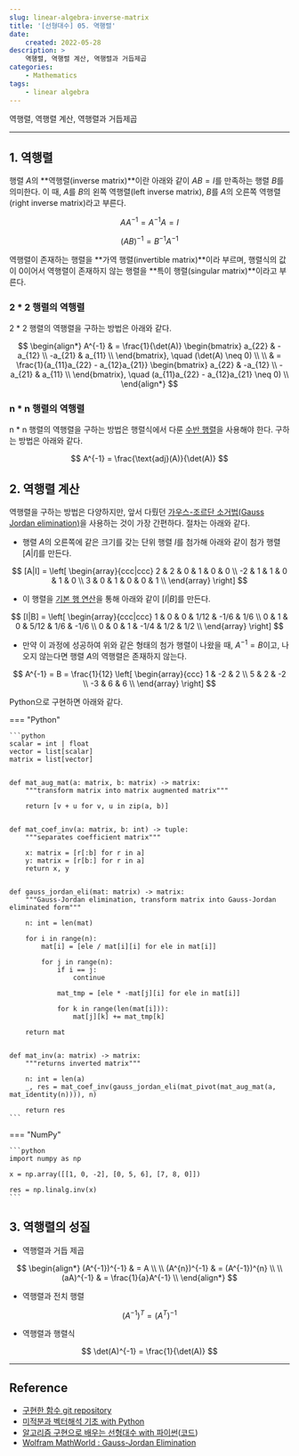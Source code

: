 ```yaml
---
slug: linear-algebra-inverse-matrix
title: '[선형대수] 05. 역행렬'
date:
    created: 2022-05-28
description: >
    역행렬, 역행렬 계산, 역행렬과 거듭제곱
categories:
    - Mathematics
tags:
    - linear algebra
---
```


역행렬, 역행렬 계산, 역행렬과 거듭제곱  

<!-- more -->

---

## 1. 역행렬

행렬 $A$의 **역행렬(inverse matrix)**이란 아래와 같이 $AB = I$를 만족하는 행렬 $B$를 의미한다. 이 때, $A$를 $B$의 왼쪽 역행렬(left inverse matrix), $B$를 $A$의 오른쪽 역행렬(right inverse matrix)라고 부른다.  

$$
AA^{-1} = A^{-1}A = I
$$

$$
(AB)^{-1} = B^{-1}A^{-1}
$$

역행렬이 존재하는 행렬을 **가역 행렬(invertible matrix)**이라 부르며, 행렬식의 값이 0이어서 역행렬이 존재하지 않는 행렬을 **특이 행렬(singular matrix)**이라고 부른다.  

### 2 * 2 행렬의 역행렬

2 * 2 행렬의 역행렬을 구하는 방법은 아래와 같다.  

$$
\begin{align*}
A^{-1} & = \frac{1}{\det(A)} \begin{bmatrix}
a_{22} & -a_{12} \\
-a_{21} & a_{11} \\
\end{bmatrix}, \quad (\det(A) \neq 0) \\
\\
& = \frac{1}{a_{11}a_{22} - a_{12}a_{21}} \begin{bmatrix}
a_{22} & -a_{12} \\
-a_{21} & a_{11} \\
\end{bmatrix}, \quad (a_{11}a_{22} - a_{12}a_{21} \neq 0) \\
\end{align*}
$$

### n * n 행렬의 역행렬

n * n 행렬의 역행렬을 구하는 방법은 행렬식에서 다룬 [수반 행렬](2022-05-23-linear_algebra_determinant.md/#_2)을 사용해야 한다. 구하는 방법은 아래와 같다.  

$$
A^{-1} = \frac{\text{adj}(A)}{\det(A)}
$$

## 2. 역행렬 계산

역행렬을 구하는 방법은 다양하지만, 앞서 다뤘던 [가우스-조르단 소거법(Gauss Jordan elimination)](2022-05-22-linear_algebra_linear_system.md/#-)을 사용하는 것이 가장 간편하다. 절차는 아래와 같다.  

- 행렬 $A$의 오른쪽에 같은 크기를 갖는 단위 행렬 $I$를 첨가해 아래와 같이 첨가 행렬 $[A \vert I]$를 만든다.  

$$
[A|I] = \left[ \begin{array}{ccc|ccc}
2 & 2 & 0 & 1 & 0 & 0 \\
-2 & 1 & 1 & 0 & 1 & 0 \\
3 & 0 & 1 & 0 & 0 & 1 \\
\end{array} \right]
$$

- 이 행렬을 [기본 행 연산](2022-05-01-linear_algebra_vector_scalar.md/#_4)을 통해 아래와 같이 $[I \vert B]$를 만든다.  

$$
[I|B] = \left[ \begin{array}{ccc|ccc}
1 & 0 & 0 & 1/12 & -1/6 & 1/6 \\
0 & 1 & 0 & 5/12 & 1/6 & -1/6 \\
0 & 0 & 1 & -1/4 & 1/2 & 1/2 \\
\end{array} \right]
$$

- 만약 이 과정에 성공하여 위와 같은 형태의 첨가 행렬이 나왔을 때, $A^{-1}=B$이고, 나오지 않는다면 행렬 $A$의 역행렬은 존재하지 않는다.

$$
A^{-1} = B = \frac{1}{12} \left[ \begin{array}{ccc}
1 & -2 & 2 \\
5 & 2 & -2 \\
-3 & 6 & 6 \\
\end{array} \right]
$$

Python으로 구현하면 아래와 같다.  

=== "Python"

    ```python
    scalar = int | float
    vector = list[scalar]
    matrix = list[vector]


    def mat_aug_mat(a: matrix, b: matrix) -> matrix:
        """transform matrix into matrix augmented matrix"""

        return [v + u for v, u in zip(a, b)]


    def mat_coef_inv(a: matrix, b: int) -> tuple:
        """separates coefficient matrix"""

        x: matrix = [r[:b] for r in a]
        y: matrix = [r[b:] for r in a]
        return x, y


    def gauss_jordan_eli(mat: matrix) -> matrix:
        """Gauss-Jordan elimination, transform matrix into Gauss-Jordan eliminated form"""

        n: int = len(mat)

        for i in range(n):
            mat[i] = [ele / mat[i][i] for ele in mat[i]]

            for j in range(n):
                if i == j:
                    continue

                mat_tmp = [ele * -mat[j][i] for ele in mat[i]]

                for k in range(len(mat[i])):
                    mat[j][k] += mat_tmp[k]

        return mat


    def mat_inv(a: matrix) -> matrix:
        """returns inverted matrix"""

        n: int = len(a)
        _, res = mat_coef_inv(gauss_jordan_eli(mat_pivot(mat_aug_mat(a, mat_identity(n)))), n)

        return res
    ```

=== "NumPy"

    ```python
    import numpy as np

    x = np.array([[1, 0, -2], [0, 5, 6], [7, 8, 0]])

    res = np.linalg.inv(x)
    ```

## 3. 역행렬의 성질

- 역행렬과 거듭 제곱

$$
\begin{align*}
(A^{-1})^{-1} & = A \\
\\
(A^{n})^{-1} & = (A^{-1})^{n} \\
\\
(aA)^{-1} & = \frac{1}{a}A^{-1} \\
\end{align*}
$$

- 역행렬과 전치 행렬

$$
(A^{-1})^{T} = (A^{T})^{-1}
$$

- 역행렬과 행렬식

$$
\det(A)^{-1} = \frac{1}{\det(A)}
$$

---
## Reference
- [구현한 함수 git repository](https://github.com/djccnt15/mathematics)
- [미적분과 벡터해석 기초 with Python](http://www.kyobobook.co.kr/product/detailViewKor.laf?mallGb=KOR&ejkGb=KOR&barcode=9791160735314)
- [알고리즘 구현으로 배우는 선형대수 with 파이썬](http://www.kyobobook.co.kr/product/detailViewKor.laf?mallGb=KOR&ejkGb=KOR&barcode=9791165921125)([코드](https://github.com/bjpublic/linearalgebra))
- [Wolfram MathWorld : Gauss-Jordan Elimination](https://mathworld.wolfram.com/Gauss-JordanElimination.html)